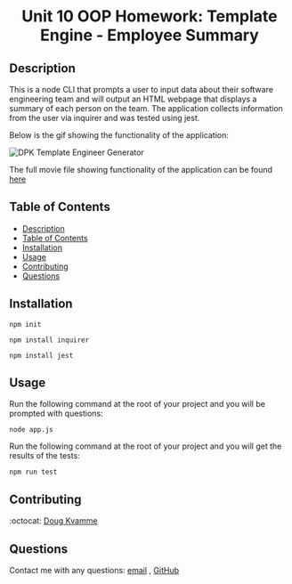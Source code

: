 <h1 align="center">Unit 10 OOP Homework: Template Engine - Employee Summary</h1>

## Description

This is a node CLI that prompts a user to input data about their software engineering team and will output an HTML webpage that displays a summary of each person on the team.  The application collects information from the user via inquirer and was tested using jest.

Below is the gif showing the functionality of the application:

![DPK Template Engineer Generator](./src/te.gif)

The full movie file showing functionality of the application can be found [here](./src/te.mp4)

## Table of Contents

- [Description](#description)
- [Table of Contents](#table-of-contents)
- [Installation](#installation)
- [Usage](#usage)
- [Contributing](#contributing)
- [Questions](#questions)

## Installation

`npm init`

`npm install inquirer`

`npm install jest`


## Usage

Run the following command at the root of your project and you will be prompted with questions:

`node app.js`

Run the following command at the root of your project and you will get the results of the tests:

`npm run test`

## Contributing

:octocat: [Doug Kvamme](https://github.com/kvadou)

## Questions

Contact me with any questions: [email](mailto:dougkvamme@gmail.com) , [GitHub](https://github.com/kvadou)<br />
